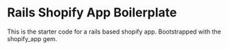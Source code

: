 # Rails Shopify App Boilerplate

This is the starter code for a rails based shopify app. Bootstrapped with the shopify_app gem.
